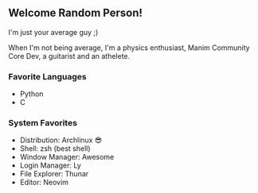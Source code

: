 ## Welcome Random Person!
I'm just your average guy ;)

When I'm not being average, I'm
a physics enthusiast, Manim Community Core Dev, a guitarist and an athelete.

### Favorite Languages
* Python
* C

### System Favorites
* Distribution: Archlinux 😎
* Shell: zsh (best shell)
* Window Manager: Awesome
* Login Manager: Ly
* File Explorer: Thunar
* Editor: Neovim

